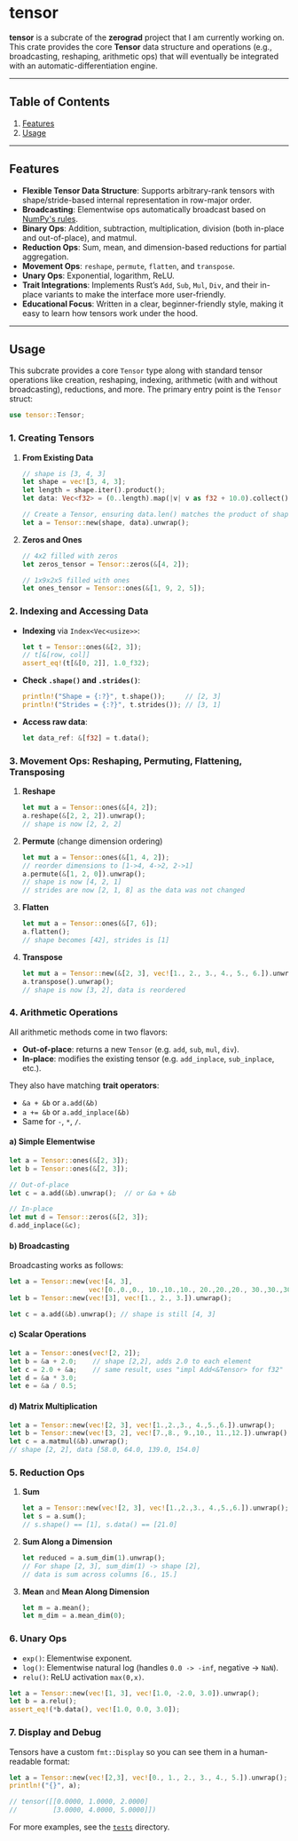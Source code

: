 # tensor

**tensor** is a subcrate of the **zerograd** project that I am currently working on. This crate provides the core **Tensor** data structure and operations (e.g., broadcasting, reshaping, arithmetic ops) that will eventually be integrated with an automatic-differentiation engine.

---

## Table of Contents
1. [Features](#features)  
2. [Usage](#usage)  

---

## Features

- **Flexible Tensor Data Structure**: Supports arbitrary-rank tensors with shape/stride-based internal representation in row-major order.  
- **Broadcasting**: Elementwise ops automatically broadcast based on [NumPy's rules](https://numpy.org/doc/stable/user/basics.broadcasting.html).  
- **Binary Ops**: Addition, subtraction, multiplication, division (both in-place and out-of-place), and matmul.  
- **Reduction Ops**: Sum, mean, and dimension-based reductions for partial aggregation.  
- **Movement Ops**: `reshape`, `permute`, `flatten`, and `transpose`.
- **Unary Ops**: Exponential, logarithm, ReLU.  
- **Trait Integrations**: Implements Rust’s `Add`, `Sub`, `Mul`, `Div`, and their in-place variants to make the interface more user-friendly.  
- **Educational Focus**: Written in a clear, beginner-friendly style, making it easy to learn how tensors work under the hood.

---

## Usage

This subcrate provides a core `Tensor` type along with standard tensor operations like creation, reshaping, indexing, arithmetic (with and without broadcasting), reductions, and more. The primary entry point is the `Tensor` struct:

```rust
use tensor::Tensor;
```

### 1. Creating Tensors

1. **From Existing Data**  
   ```rust
   // shape is [3, 4, 3]
   let shape = vec![3, 4, 3];
   let length = shape.iter().product();
   let data: Vec<f32> = (0..length).map(|v| v as f32 + 10.0).collect();

   // Create a Tensor, ensuring data.len() matches the product of shape
   let a = Tensor::new(shape, data).unwrap();
   ```
2. **Zeros and Ones**  
   ```rust
   // 4x2 filled with zeros
   let zeros_tensor = Tensor::zeros(&[4, 2]);

   // 1x9x2x5 filled with ones
   let ones_tensor = Tensor::ones(&[1, 9, 2, 5]);
   ```

### 2. Indexing and Accessing Data

- **Indexing** via `Index<Vec<usize>>`:  
  ```rust
  let t = Tensor::ones(&[2, 3]);
  // t[&[row, col]]
  assert_eq!(t[&[0, 2]], 1.0_f32);
  ```
- **Check `.shape()` and `.strides()`**:  
  ```rust
  println!("Shape = {:?}", t.shape());     // [2, 3]
  println!("Strides = {:?}", t.strides()); // [3, 1]
  ```
- **Access raw data**:
  ```rust
  let data_ref: &[f32] = t.data();
  ```

### 3. Movement Ops: Reshaping, Permuting, Flattening, Transposing

1. **Reshape**  
   ```rust
   let mut a = Tensor::ones(&[4, 2]);
   a.reshape(&[2, 2, 2]).unwrap(); 
   // shape is now [2, 2, 2]
   ```
2. **Permute** (change dimension ordering)  
   ```rust
   let mut a = Tensor::ones(&[1, 4, 2]);
   // reorder dimensions to [1->4, 4->2, 2->1]
   a.permute(&[1, 2, 0]).unwrap();  
   // shape is now [4, 2, 1]
   // strides are now [2, 1, 8] as the data was not changed
   ```
3. **Flatten**  
   ```rust
   let mut a = Tensor::ones(&[7, 6]);
   a.flatten();
   // shape becomes [42], strides is [1]
   ```
4. **Transpose**  
   ```rust
   let mut a = Tensor::new(&[2, 3], vec![1., 2., 3., 4., 5., 6.]).unwrap();
   a.transpose().unwrap();
   // shape is now [3, 2], data is reordered
   ```

### 4. Arithmetic Operations

All arithmetic methods come in two flavors:

- **Out-of-place**: returns a new `Tensor` (e.g. `add`, `sub`, `mul`, `div`).  
- **In-place**: modifies the existing tensor (e.g. `add_inplace`, `sub_inplace`, etc.).

They also have matching **trait operators**:

- `&a + &b` or `a.add(&b)`
- `a += &b` or `a.add_inplace(&b)`
- Same for `-`, `*`, `/`.

#### a) Simple Elementwise

```rust
let a = Tensor::ones(&[2, 3]);
let b = Tensor::ones(&[2, 3]);

// Out-of-place
let c = a.add(&b).unwrap();  // or &a + &b

// In-place
let mut d = Tensor::zeros(&[2, 3]);
d.add_inplace(&c);
```

#### b) Broadcasting

Broadcasting works as follows:

```rust
let a = Tensor::new(vec![4, 3], 
                    vec![0.,0.,0., 10.,10.,10., 20.,20.,20., 30.,30.,30.]).unwrap();
let b = Tensor::new(vec![3], vec![1., 2., 3.]).unwrap();

let c = a.add(&b).unwrap(); // shape is still [4, 3]
```

#### c) Scalar Operations

```rust
let a = Tensor::ones(vec![2, 2]);
let b = &a + 2.0;    // shape [2,2], adds 2.0 to each element
let c = 2.0 + &a;    // same result, uses "impl Add<&Tensor> for f32"
let d = &a * 3.0;
let e = &a / 0.5;
```

#### d) Matrix Multiplication

```rust
let a = Tensor::new(vec![2, 3], vec![1.,2.,3., 4.,5.,6.]).unwrap();
let b = Tensor::new(vec![3, 2], vec![7.,8., 9.,10., 11.,12.]).unwrap();
let c = a.matmul(&b).unwrap();
// shape [2, 2], data [58.0, 64.0, 139.0, 154.0]
```

### 5. Reduction Ops

1. **Sum**  
   ```rust
   let a = Tensor::new(vec![2, 3], vec![1.,2.,3., 4.,5.,6.]).unwrap();
   let s = a.sum();
   // s.shape() == [1], s.data() == [21.0]
   ```
2. **Sum Along a Dimension**  
   ```rust
   let reduced = a.sum_dim(1).unwrap();
   // For shape [2, 3], sum_dim(1) -> shape [2],
   // data is sum across columns [6., 15.]
   ```
3. **Mean** and **Mean Along Dimension**  
   ```rust
   let m = a.mean();          
   let m_dim = a.mean_dim(0);
   ```

### 6. Unary Ops

- `exp()`: Elementwise exponent.  
- `log()`: Elementwise natural log (handles `0.0 -> -inf`, negative -> `NaN`).  
- `relu()`: ReLU activation `max(0,x)`.

```rust
let a = Tensor::new(vec![1, 3], vec![1.0, -2.0, 3.0]).unwrap();
let b = a.relu();
assert_eq!(*b.data(), vec![1.0, 0.0, 3.0]);
```

### 7. Display and Debug

Tensors have a custom `fmt::Display` so you can see them in a human-readable format:

```rust
let a = Tensor::new(vec![2,3], vec![0., 1., 2., 3., 4., 5.]).unwrap();
println!("{}", a);

// tensor([[0.0000, 1.0000, 2.0000]
//         [3.0000, 4.0000, 5.0000]])
```
For more examples, see the [`tests`](tests) directory.
